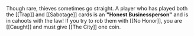 Though rare, thieves sometimes go straight. A player who has played both the [[Trap]] and [[Sabotage]] cards is an **"Honest Businessperson"** and is in cahoots with the law! If you try to rob them with [[No Honor]], you are [[Caught]] and must give [[The City]] one coin.